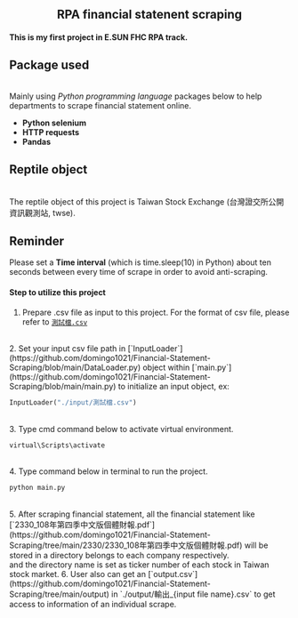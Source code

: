 <h2 align="center">RPA financial statenent scraping</h2>
<h4>This is my first project in E.SUN FHC RPA track.</h4>

## Package used
<br>Mainly using *Python programming language* packages below to help departments to scrape financial statement online.
- **Python selenium**
- **HTTP requests**
- **Pandas**

## Reptile object
<br>The reptile object of this project is Taiwan Stock Exchange (台灣證交所公開資訊觀測站, twse).

## Reminder
Please set a **Time interval** (which is time.sleep(10) in Python) about ten seconds between every time of scrape in order to avoid anti-scraping.


#### Step to utilize this project
1. Prepare .csv file as input to this project. For the format of csv file, please refer to [`測試檔.csv`](https://github.com/domingo1021/Financial-Statement-Scraping/blob/main/input/%E6%B8%AC%E8%A9%A6%E6%AA%94.csv)
<br>
2. Set your input csv file path in [`InputLoader`](https://github.com/domingo1021/Financial-Statement-Scraping/blob/main/DataLoader.py) object within [`main.py`](https://github.com/domingo1021/Financial-Statement-Scraping/blob/main/main.py) to initialize an input object, ex:  

```python
InputLoader("./input/測試檔.csv")
```

<br>
3. Type cmd command below to activate virtual environment.

```bash
virtual\Scripts\activate
```

<br>
4. Type command below in terminal to run the project.

```bash
python main.py
```

<br>
5. After scraping financial statement, all the financial statement like [`2330_108年第四季中文版個體財報.pdf`](https://github.com/domingo1021/Financial-Statement-Scraping/tree/main/2330/2330_108年第四季中文版個體財報.pdf) will be stored in a directory belongs to each company respectively.
<br>and the directory name is set as ticker number of each stock in Taiwan stock market. 
6. User also can get an [`output.csv`](https://github.com/domingo1021/Financial-Statement-Scraping/tree/main/output) in  `./output/輸出_{input file name}.csv` to get access to information of an individual scrape.
